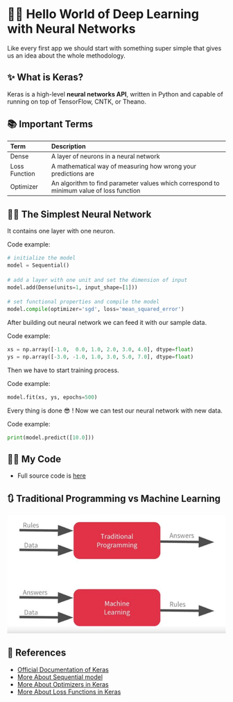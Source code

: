 # 🙋‍♀️ Hello World of Deep Learning with Neural Networks

Like every first app we should start with something super simple that gives us an idea about the whole methodology.

## ✨ What is Keras?

Keras is a high-level **neural networks API**, written in Python and capable of running on top of TensorFlow, CNTK, or Theano.

## 📚 Important Terms

| Term | Description |
| :--- | :--- |
| Dense | A layer of neurons in a neural network |
| Loss Function | A mathematical way of measuring how wrong your predictions are |
| Optimizer | An algorithm to find parameter values which correspond to minimum value of loss function |

## 👩‍🔬 The Simplest Neural Network

It contains one layer with one neuron.

Code example:

```python
# initialize the model
model = Sequential()

# add a layer with one unit and set the dimension of input 
model.add(Dense(units=1, input_shape=[1]))

# set functional properties and compile the model
model.compile(optimizer='sgd', loss='mean_squared_error')
```

After building out neural network we can feed it with our sample data.

Code example:

```python
xs = np.array([-1.0,  0.0, 1.0, 2.0, 3.0, 4.0], dtype=float)
ys = np.array([-3.0, -1.0, 1.0, 3.0, 5.0, 7.0], dtype=float)
```

Then we have to start training process.

Code example:

```python
model.fit(xs, ys, epochs=500)
```

Every thing is done :sunglasses: ! Now we can test our neural network with new data.

Code example:

```python
print(model.predict([10.0]))
```

## 👩‍💻 My Code

* Full source code is [here](https://github.com/asmaamirkhan/DeepLearningNotes/tree/d0407730020016c8266a89126fe2b0352304db52/1-HelloWorld/HelloWorldWithTF.ipynb)

## 🔃 Traditional Programming vs Machine Learning

![](.gitbook/assets/traditionalprogvsml.JPG)

## 🧐 References

* [Official Documentation of Keras](https://keras.io/)
* [More About Sequential model](https://keras.io/getting-started/sequential-model-guide/)
* [More About Optimizers in Keras](https://keras.io/optimizers/)
* [More About Loss Functions in Keras](https://keras.io/losses/)

